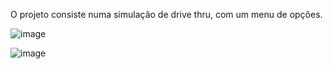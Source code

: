 O projeto consiste numa simulação de drive thru, com um menu de opções.

![image](https://github.com/user-attachments/assets/7b8f63c8-b562-465e-8dbf-e97f8d6ae714)

![image](https://github.com/user-attachments/assets/9cad4ad0-2b41-4bc4-9491-c531ec39de05)
